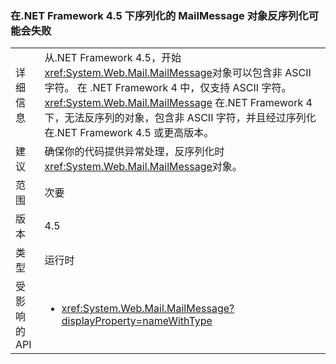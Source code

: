 ### <a name="deserialization-of-mailmessage-objects-serialized-under-the-net-framework-45-may-fail"></a>在.NET Framework 4.5 下序列化的 MailMessage 对象反序列化可能会失败

|   |   |
|---|---|
|详细信息|从.NET Framework 4.5，开始<xref:System.Web.Mail.MailMessage>对象可以包含非 ASCII 字符。 在 .NET Framework 4 中，仅支持 ASCII 字符。 <xref:System.Web.Mail.MailMessage> 在.NET Framework 4 下，无法反序列的对象，包含非 ASCII 字符，并且经过序列化在.NET Framework 4.5 或更高版本。|
|建议|确保你的代码提供异常处理，反序列化时<xref:System.Web.Mail.MailMessage>对象。|
|范围|次要|
|版本|4.5|
|类型|运行时|
|受影响的 API|<ul><li><xref:System.Web.Mail.MailMessage?displayProperty=nameWithType></li></ul>|

